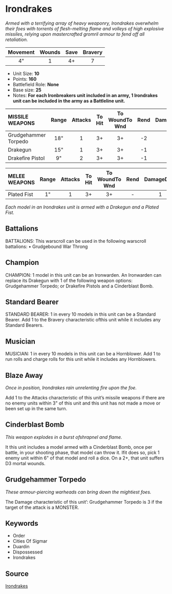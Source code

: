 # Irondrakes

_Armed with a terrifying array of heavy weaponry, Irondrakes overwhelm their foes with torrents of flesh-melting flame and volleys of high explosive missiles, relying upon mastercrafted gromril armour to fend off all retaliation._


| Movement | Wounds | Save | Bravery |
|:--------:|:------:|:----:|:-------:|
| 4" | 1 | 4+ | 7 |

* Unit Size: **10**
* Points: **160**
* Battlefield Role: **None**
* Base size: **25**
* Notes: **For each Ironbreakers unit included in an army, 1 Irondrakes unit can be included in the army as a Battleline unit.**

| MISSILE WEAPONS | Range | Attacks | To Hit | To WoundTo Wnd | Rend | DamageDmg |
|:---|:--:|:--:|:--:|:--:|:--:|:--:|
| Grudgehammer Torpedo | 18" | 1 | 3+ | 3+ | -2 | D3 |
| Drakegun | 15" | 1 | 3+ | 3+ | -1 | 1 |
| Drakefire Pistol | 9" | 2 | 3+ | 3+ | -1 | 1 |


| MELEE WEAPONS | Range | Attacks | To Hit | To WoundTo Wnd | Rend | DamageDmg |
|:---|:--:|:--:|:--:|:--:|:--:|:--:|
| Plated Fist | 1" | 1 | 3+ | 3+ | - | 1 |


_Each model in an Irondrakes unit is armed with a Drakegun and a Plated Fist._

## Battalions

BATTALIONS: This warscroll can be used in the following warscroll battalions: • Grudgebound War Throng

## Champion

CHAMPION: 1 model in this unit can be an Ironwarden. An Ironwarden can replace its Drakegun with 1 of the following weapon options: Grudgehammer Torpedo; or Drakefire Pistols and a Cinderblast Bomb.

## Standard Bearer

STANDARD BEARER: 1 in every 10 models in this unit can be a Standard Bearer. Add 1 to the Bravery characteristic ofthis unit while it includes any Standard Bearers.

## Musician

MUSICIAN: 1 in every 10 models in this unit can be a Hornblower. Add 1 to run rolls and charge rolls for this unit while it includes any Hornblowers.

## Blaze Away

_Once in position, Irondrakes rain unrelenting fire upon the foe._

Add 1 to the Attacks characteristic of this unit’s missile weapons if there are no enemy units within 3" of this unit and this unit has not made a move or been set up in the same turn.

## Cinderblast Bomb

_This weapon explodes in a burst ofshrapnel and flame._

It this unit includes a model armed with a Cinderblast Bomb, once per battle, in your shooting phase, that model can throw it. Ifit does so, pick 1 enemy unit within 6" of that model and roll a dice. On a 2+, that unit suffers D3 mortal wounds.

## Grudgehammer Torpedo

_These armour-piercing warheads can bring down the mightiest foes._

The Damage characteristic of this unit’: Grudgehammer Torpedo is 3 if the target of the attack is a MONSTER.

## Keywords

* Order
* Cities Of Sigmar
* Duardin
* Dispossessed
* Irondrakes


## Source

[Irondrakes](https://wahapedia.ru/aos3/factions/cities-of-sigmar/Irondrakes)
